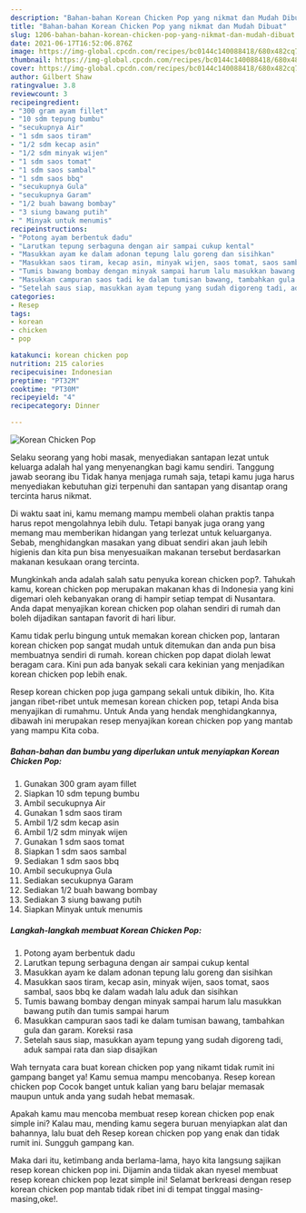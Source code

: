 ```yaml
---
description: "Bahan-bahan Korean Chicken Pop yang nikmat dan Mudah Dibuat"
title: "Bahan-bahan Korean Chicken Pop yang nikmat dan Mudah Dibuat"
slug: 1206-bahan-bahan-korean-chicken-pop-yang-nikmat-dan-mudah-dibuat
date: 2021-06-17T16:52:06.876Z
image: https://img-global.cpcdn.com/recipes/bc0144c140088418/680x482cq70/korean-chicken-pop-foto-resep-utama.jpg
thumbnail: https://img-global.cpcdn.com/recipes/bc0144c140088418/680x482cq70/korean-chicken-pop-foto-resep-utama.jpg
cover: https://img-global.cpcdn.com/recipes/bc0144c140088418/680x482cq70/korean-chicken-pop-foto-resep-utama.jpg
author: Gilbert Shaw
ratingvalue: 3.8
reviewcount: 3
recipeingredient:
- "300 gram ayam fillet"
- "10 sdm tepung bumbu"
- "secukupnya Air"
- "1 sdm saos tiram"
- "1/2 sdm kecap asin"
- "1/2 sdm minyak wijen"
- "1 sdm saos tomat"
- "1 sdm saos sambal"
- "1 sdm saos bbq"
- "secukupnya Gula"
- "secukupnya Garam"
- "1/2 buah bawang bombay"
- "3 siung bawang putih"
- " Minyak untuk menumis"
recipeinstructions:
- "Potong ayam berbentuk dadu"
- "Larutkan tepung serbaguna dengan air sampai cukup kental"
- "Masukkan ayam ke dalam adonan tepung lalu goreng dan sisihkan"
- "Masukkan saos tiram, kecap asin, minyak wijen, saos tomat, saos sambal, saos bbq ke dalam wadah lalu aduk dan sisihkan"
- "Tumis bawang bombay dengan minyak sampai harum lalu masukkan bawang putih dan tumis sampai harum"
- "Masukkan campuran saos tadi ke dalam tumisan bawang, tambahkan gula dan garam. Koreksi rasa"
- "Setelah saus siap, masukkan ayam tepung yang sudah digoreng tadi, aduk sampai rata dan siap disajikan"
categories:
- Resep
tags:
- korean
- chicken
- pop

katakunci: korean chicken pop 
nutrition: 215 calories
recipecuisine: Indonesian
preptime: "PT32M"
cooktime: "PT30M"
recipeyield: "4"
recipecategory: Dinner

---
```



![Korean Chicken Pop](https://img-global.cpcdn.com/recipes/bc0144c140088418/680x482cq70/korean-chicken-pop-foto-resep-utama.jpg)

Selaku seorang yang hobi masak, menyediakan santapan lezat untuk keluarga adalah hal yang menyenangkan bagi kamu sendiri. Tanggung jawab seorang ibu Tidak hanya menjaga rumah saja, tetapi kamu juga harus menyediakan kebutuhan gizi terpenuhi dan santapan yang disantap orang tercinta harus nikmat.

Di waktu  saat ini, kamu memang mampu membeli olahan praktis tanpa harus repot mengolahnya lebih dulu. Tetapi banyak juga orang yang memang mau memberikan hidangan yang terlezat untuk keluarganya. Sebab, menghidangkan masakan yang dibuat sendiri akan jauh lebih higienis dan kita pun bisa menyesuaikan makanan tersebut berdasarkan makanan kesukaan orang tercinta. 



Mungkinkah anda adalah salah satu penyuka korean chicken pop?. Tahukah kamu, korean chicken pop merupakan makanan khas di Indonesia yang kini digemari oleh kebanyakan orang di hampir setiap tempat di Nusantara. Anda dapat menyajikan korean chicken pop olahan sendiri di rumah dan boleh dijadikan santapan favorit di hari libur.

Kamu tidak perlu bingung untuk memakan korean chicken pop, lantaran korean chicken pop sangat mudah untuk ditemukan dan anda pun bisa membuatnya sendiri di rumah. korean chicken pop dapat diolah lewat beragam cara. Kini pun ada banyak sekali cara kekinian yang menjadikan korean chicken pop lebih enak.

Resep korean chicken pop juga gampang sekali untuk dibikin, lho. Kita jangan ribet-ribet untuk memesan korean chicken pop, tetapi Anda bisa menyajikan di rumahmu. Untuk Anda yang hendak menghidangkannya, dibawah ini merupakan resep menyajikan korean chicken pop yang mantab yang mampu Kita coba.

<!--inarticleads1-->

##### Bahan-bahan dan bumbu yang diperlukan untuk menyiapkan Korean Chicken Pop:

1. Gunakan 300 gram ayam fillet
1. Siapkan 10 sdm tepung bumbu
1. Ambil secukupnya Air
1. Gunakan 1 sdm saos tiram
1. Ambil 1/2 sdm kecap asin
1. Ambil 1/2 sdm minyak wijen
1. Gunakan 1 sdm saos tomat
1. Siapkan 1 sdm saos sambal
1. Sediakan 1 sdm saos bbq
1. Ambil secukupnya Gula
1. Sediakan secukupnya Garam
1. Sediakan 1/2 buah bawang bombay
1. Sediakan 3 siung bawang putih
1. Siapkan  Minyak untuk menumis




<!--inarticleads2-->

##### Langkah-langkah membuat Korean Chicken Pop:

1. Potong ayam berbentuk dadu
1. Larutkan tepung serbaguna dengan air sampai cukup kental
1. Masukkan ayam ke dalam adonan tepung lalu goreng dan sisihkan
1. Masukkan saos tiram, kecap asin, minyak wijen, saos tomat, saos sambal, saos bbq ke dalam wadah lalu aduk dan sisihkan
1. Tumis bawang bombay dengan minyak sampai harum lalu masukkan bawang putih dan tumis sampai harum
1. Masukkan campuran saos tadi ke dalam tumisan bawang, tambahkan gula dan garam. Koreksi rasa
1. Setelah saus siap, masukkan ayam tepung yang sudah digoreng tadi, aduk sampai rata dan siap disajikan




Wah ternyata cara buat korean chicken pop yang nikamt tidak rumit ini gampang banget ya! Kamu semua mampu mencobanya. Resep korean chicken pop Cocok banget untuk kalian yang baru belajar memasak maupun untuk anda yang sudah hebat memasak.

Apakah kamu mau mencoba membuat resep korean chicken pop enak simple ini? Kalau mau, mending kamu segera buruan menyiapkan alat dan bahannya, lalu buat deh Resep korean chicken pop yang enak dan tidak rumit ini. Sungguh gampang kan. 

Maka dari itu, ketimbang anda berlama-lama, hayo kita langsung sajikan resep korean chicken pop ini. Dijamin anda tiidak akan nyesel membuat resep korean chicken pop lezat simple ini! Selamat berkreasi dengan resep korean chicken pop mantab tidak ribet ini di tempat tinggal masing-masing,oke!.

